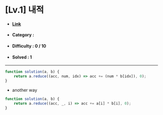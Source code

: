 # [Lv.1] 내적 
* #### [Link](https://school.programmers.co.kr/learn/courses/30/lessons/70128)
* #### Category : 
* #### Difficulty : 0 / 10  
* #### Solved : 1

<hr />

```js
function solution(a, b) {
    return a.reduce((acc, num, idx) => acc += (num * b[idx]), 0);
}
```

* another way
```js
function solution(a, b) {
    return a.reduce((acc, _, i) => acc += a[i] * b[i], 0);
}
```